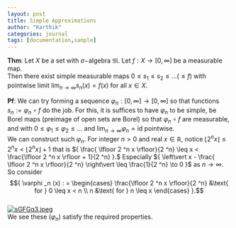 ```yaml
---
layout: post
title: Simple Approximations
author: "Karthik"
categories: journal
tags: [documentation,sample]
---
```


**Thm**: Let ${ X }$ be a set with ${ \sigma -}$algebra ${ \mathfrak{M} }.$ Let ${ f : X \to [0, \infty] }$ be a measurable map.   
Then there exist simple measurable maps ${ 0 \leq s _1 \leq s _2 \leq \ldots (\leq f) }$ with pointwise limit ${ \lim _{n \to \infty} s _n (x) = f(x) }$ for all ${ x \in X }.$ 

**Pf**: We can try forming a sequence ${ \varphi _n : [0, \infty] \to [0, \infty] }$ so that functions ${ s _n := \varphi _n \circ f }$ do the job. For this, it is suffices to have ${ \varphi _n }$ to be simple, be Borel maps (preimage of open sets are Borel) so that ${ \varphi _n \circ f }$ are measurable, and with ${ 0 \leq \varphi _1 \leq \varphi _2 \leq \ldots }$ and ${ \lim _{n \to \infty} \varphi _n = \text{id} }$ pointwise.   
We can construct such ${ \varphi _n }.$ For integer ${ n > 0 }$ and real ${ x \in \mathbb{R} },$ notice ${ \lfloor 2 ^n x \rfloor \leq 2 ^n x < \lfloor 2 ^n x \rfloor + 1 }$ that is ${ \frac{ \lfloor 2 ^n x \rfloor}{2 ^n} \leq x < \frac{\lfloor 2 ^n x \rfloor + 1}{2 ^n} }.$ Especially ${ \left\vert x - \frac{ \lfloor 2 ^n x \rfloor}{2 ^n} \right\vert \leq \frac{1}{2 ^n} \to 0 }$ as ${ n \to \infty }.$ So consider $${ \varphi _n (x) : = \begin{cases} \frac{\lfloor 2 ^n x \rfloor}{2 ^n}  &\text{ for } 0 \leq x < n \\ n  &\text{ for } n \leq x  \end{cases} }.$$   
[![sGFGq3.jpeg](https://b.l3n.co/i/sGFGq3.jpeg)](https://lensdump.com/i/sGFGq3)   
We see these ${ (\varphi _n) }$ satisfy the required properties. 
